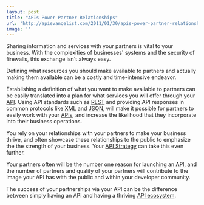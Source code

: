 ```yaml
---
layout: post
title: "APIs Power Partner Relationships"
url: 'http://apievangelist.com/2011/01/30/apis-power-partner-relationships/'
image: ''
---
```


Sharing information and services with your partners is vital to your business. With the complexities of businesses' systems and the security of firewalls, this exchange isn't always easy.

Defining what resources you should make available to partners and actually making them available can be a costly and time-intensive endeavor.

Establishing a definition of what you want to make available to partners can be easily translated into a plan for what services you will offer through your [API][1]. <img class="c1" src="http://kinlane-productions.s3.amazonaws.com/human-robot-handshake.jpg" alt="" align="right" /> Using API standards such as [REST][2] and providing API responses in common protocols like [XML][3] and [JSON][4], will make it possible for partners to easily work with your [APIs][1], and increase the likelihood that they incorporate into their business operations.

You rely on your relationships with your partners to make your business thrive, and often showcase these relationships to the public to emphasize the the strength of your business. Your [API Strategy][5] can take this even further.

Your partners often will be the number one reason for launching an API, and the number of partners and quality of your partners will contribute to the image your API has with the public and within your developer community.

The success of your partnerships via your API can be the difference between simply having an API and having a thriving [API ecosystem][6].

   [1]: http://www.apievangelist.com/
   [2]: http://www.apievangelist.com/definition-rest.php
   [3]: http://www.apievangelist.com/definition-xml.php
   [4]: http://www.apievangelist.com/definition-json.php
   [5]: http://blog.apievangelist.com/2010/10/09/why-a-tech-journalist-cares-about-your-api/
   [6]: http://www.apievangelist.com/ecosystem.php
